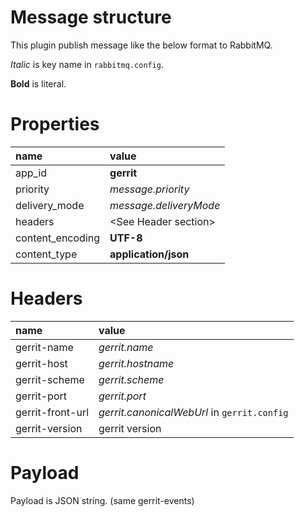 Message structure
======================

This plugin publish message like the below format to RabbitMQ.

*Italic* is key name in `rabbitmq.config`.

**Bold** is literal.

Properties
=======================

| name             | value                      |
|:-----------------|:---------------------------|
| app_id           | **gerrit**                 |
| priority         | *message.priority*         |
| delivery_mode    | *message.deliveryMode*     |
| headers          | &lt;See Header section&gt; |
| content_encoding | **UTF-8**                  |
| content_type     | **application/json**       |


Headers
=======================

| name             | value                                       |
|:-----------------|:--------------------------------------------|
| gerrit-name      | *gerrit.name*                               |
| gerrit-host      | *gerrit.hostname*                           |
| gerrit-scheme    | *gerrit.scheme*                             |
| gerrit-port      | *gerrit.port*                               |
| gerrit-front-url | *gerrit.canonicalWebUrl* in `gerrit.config` |
| gerrit-version   | gerrit version                              |


Payload
=======================

Payload is JSON string. (same gerrit-events)
